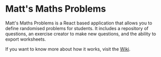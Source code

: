 # Matt's Maths Problems

Matt's Maths Problems is a React based application that allows you to define randomised problems for students. It includes a repository of questions, an exercise creator to make new questions, and the ability to export worksheets.

If you want to know more about how it works, visit the [Wiki](https://github.com/mattstrahan/mattsproblems/wiki).